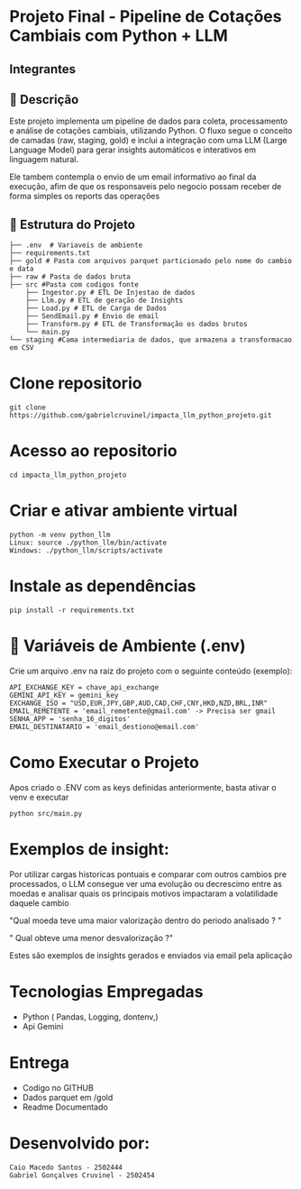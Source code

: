 # Projeto Final - Pipeline de Cotações Cambiais com Python + LLM
## Integrantes


## 📌 Descrição
Este projeto implementa um pipeline de dados para coleta, processamento e análise de cotações cambiais, utilizando Python.
O fluxo segue o conceito de camadas (raw, staging, gold) e inclui a integração com uma LLM (Large Language Model) para gerar insights automáticos e interativos em linguagem natural.

Ele tambem contempla o envio de um email informativo ao final da execução, afim de que os responsaveis pelo negocio possam receber de forma simples os reports das operações

## 🚀 Estrutura do Projeto
```
├── .env  # Variaveis de ambiente
├── requirements.txt 
├── gold # Pasta com arquivos parquet particionado pelo nome do cambio e data
├── raw # Pasta de dados bruta
├── src #Pasta com codigos fonte
    ├── Ingestor.py # ETL De Injestao de dados
    ├── Llm.py # ETL de geração de Insights
    ├── Load.py # ETL de Carga de Dados
    ├── SendEmail.py # Envio de email
    ├── Transform.py # ETL de Transformação os dados brutos 
    └── main.py
└── staging #Cama intermediaria de dados, que armazena a transformacao em CSV
```

# Clone repositorio
```
git clone https://github.com/gabrielcruvinel/impacta_llm_python_projeto.git
```

# Acesso ao repositorio
```
cd impacta_llm_python_projeto
```

# Criar e ativar ambiente virtual
```
python -m venv python_llm
Linux: source ./python_llm/bin/activate
Windows: ./python_llm/scripts/activate
```

# Instale as dependências
```
pip install -r requirements.txt
```

# 🔑 Variáveis de Ambiente (.env)
Crie um arquivo .env na raiz do projeto com o seguinte conteúdo (exemplo):

```
API_EXCHANGE_KEY = chave_api_exchange
GEMINI_API_KEY = gemini_key
EXCHANGE_ISO = "USD,EUR,JPY,GBP,AUD,CAD,CHF,CNY,HKD,NZD,BRL,INR"
EMAIL_REMETENTE = 'email_remetente@gmail.com' -> Precisa ser gmail
SENHA_APP = 'senha_16_digitos'
EMAIL_DESTINATARIO = 'email_destiono@email.com'
```

# Como Executar o Projeto
 Apos criado o .ENV com as keys definidas anteriormente, basta ativar o venv e executar
  ```
 python src/main.py
 ```

 # Exemplos de insight:
 Por utilizar cargas historicas pontuais e comparar com outros cambios pre processados, o LLM consegue ver uma evolução ou decrescimo entre as moedas e analisar quais os principais motivos impactaram a volatilidade daquele cambio

 "Qual moeda teve uma maior valorização dentro do periodo analisado ? "


 " Qual obteve uma menor desvalorização ?"
  
 Estes são exemplos de insights gerados e enviados via email pela aplicação

 # Tecnologias Empregadas
  - Python ( Pandas, Logging,  dontenv,)
  - Api Gemini

# Entrega
 - Codigo no GITHUB
 - Dados parquet em /gold
 - Readme Documentado
 # Desenvolvido por:
 ```
Caio Macedo Santos - 2502444
 Gabriel Gonçalves Cruvinel - 2502454
 ```
